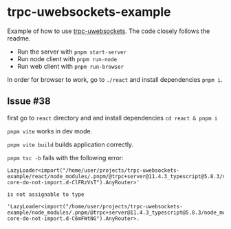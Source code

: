 # trpc-uwebsockets-example

Example of how to use [trpc-uwebsockets](https://github.com/romanzy313/trpc-uwebsockets). The code closely follows the readme.

- Run the server with `pnpm start-server`
- Run node client with `pnpm run-node`
- Run web client with `pnpm run-browser`

In order for browser to work, go to `./react` and install dependencies `pnpm i`.

## Issue #38

first go to `react` directory and and install dependencies `cd react & pnpm i`

`pnpm vite` works in dev mode.

`pnpm vite build` builds application correctly.

`pnpm tsc -b` fails with the following error:

```
LazyLoader<import("/home/user/projects/trpc-uwebsockets-example/react/node_modules/.pnpm/@trpc+server@11.4.3_typescript@5.8.3/node_modules/@trpc/server/dist/unstable-core-do-not-import.d-ClFRzVsT").AnyRouter>'

is not assignable to type

'LazyLoader<import("/home/user/projects/trpc-uwebsockets-example/node_modules/.pnpm/@trpc+server@11.4.3_typescript@5.8.3/node_modules/@trpc/server/dist/unstable-core-do-not-import.d-C6mFWtNG").AnyRouter>.
```
